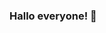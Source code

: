 ### Hallo everyone! 👋

<!--
**Maria-VBV/Maria-VBV** is a ✨ _special_ ✨ repository because its `README.md` (this file) appears on your GitHub profile.
-->
